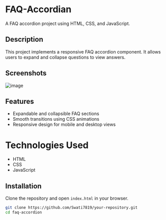 # FAQ-Accordian

A FAQ accordion project using HTML, CSS, and JavaScript.

## Description

This project implements a responsive FAQ accordion component. It allows users to expand and collapse questions to view answers.

## Screenshots
![image](https://github.com/Swati7819/FAQ-Accordian/assets/132447787/54b1fcd5-a3ed-4ac4-87b5-23592a42cbdc)



## Features

- Expandable and collapsible FAQ sections
- Smooth transitions using CSS animations
- Responsive design for mobile and desktop views

# Technologies Used
- HTML
- CSS
- JavaScript

## Installation

Clone the repository and open `index.html` in your browser.

```bash
git clone https://github.com/Swati7819/your-repository.git
cd faq-accordion

